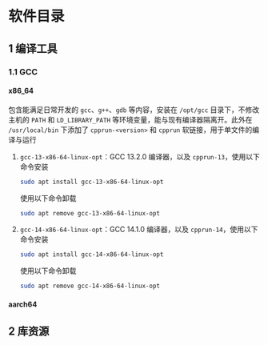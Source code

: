# 软件目录

## 1 编译工具

### 1.1 GCC

#### x86_64

包含能满足日常开发的 `gcc`、`g++`、`gdb` 等内容，安装在 `/opt/gcc` 目录下，不修改主机的 `PATH` 和 `LD_LIBRARY_PATH` 等环境变量，能与现有编译器隔离开。此外在 `/usr/local/bin` 下添加了 `cpprun-<version>` 和 `cpprun` 软链接，用于单文件的编译与运行

1. `gcc-13-x86-64-linux-opt`：GCC 13.2.0 编译器，以及 `cpprun-13`，使用以下命令安装

   ```bash
   sudo apt install gcc-13-x86-64-linux-opt
   ```

   使用以下命令卸载

   ```bash
   sudo apt remove gcc-13-x86-64-linux-opt
   ```

2. `gcc-14-x86-64-linux-opt`：GCC 14.1.0 编译器，以及 `cpprun-14`，使用以下命令安装

   ```bash
   sudo apt install gcc-14-x86-64-linux-opt
   ```

   使用以下命令卸载

   ```bash
   sudo apt remove gcc-14-x86-64-linux-opt
   ```

#### aarch64

## 2 库资源

